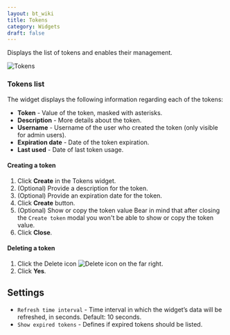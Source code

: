 ```yaml
---
layout: bt_wiki
title: Tokens
category: Widgets
draft: false
---
```


Displays the list of tokens and enables their management.

![Tokens](/images/ui/widgets/tokens.png)

### Tokens list

The widget displays the following information regarding each of the tokens:

- **Token** - Value of the token, masked with asterisks.
- **Description** - More details about the token.
- **Username** - Username of the user who created the token (only visible for admin users).
- **Expiration date** - Date of the token expiration.
- **Last used** - Date of last token usage.


#### Creating a token

1. Click **Create** in the Tokens widget.
2. (Optional) Provide a description for the token.
2. (Optional) Provide an expiration date for the token.
3. Click **Create** button.
4. (Optional) Show or copy the token value
   Bear in mind that after closing the `Create token` modal you won't be able to show or copy the token value.
5. Click **Close**.

#### Deleting a token

1. Click the Delete icon ![Delete icon](/images/ui/icons/delete-icon.png) on the far right.
2. Click **Yes**.

## Settings

- `Refresh time interval` - Time interval in which the widget’s data will be refreshed, in seconds. Default: 10 seconds.
- `Show expired tokens` - Defines if expired tokens should be listed.
